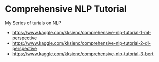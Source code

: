 # Comprehensive NLP Tutorial
 
 My  Series of turials on NLP
- https://www.kaggle.com/kksienc/comprehensive-nlp-tutorial-1-ml-perspective
- https://www.kaggle.com/kksienc/comprehensive-nlp-tutorial-2-dl-perspective
- https://www.kaggle.com/kksienc/comprehensive-nlp-tutorial-3-bert
